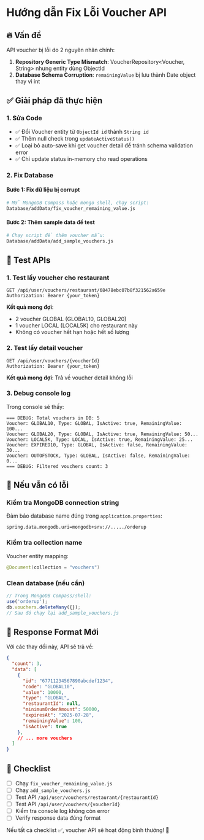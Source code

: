 # Hướng dẫn Fix Lỗi Voucher API

## 🔥 Vấn đề

API voucher bị lỗi do 2 nguyên nhân chính:
1. **Repository Generic Type Mismatch**: VoucherRepository<Voucher, String> nhưng entity dùng ObjectId
2. **Database Schema Corruption**: `remainingValue` bị lưu thành Date object thay vì int

## ✅ Giải pháp đã thực hiện

### 1. Sửa Code
- ✅ Đổi Voucher entity từ `ObjectId id` thành `String id`
- ✅ Thêm null check trong `updateActiveStatus()`
- ✅ Loại bỏ auto-save khi get voucher detail để tránh schema validation error
- ✅ Chỉ update status in-memory cho read operations

### 2. Fix Database

#### Bước 1: Fix dữ liệu bị corrupt
```bash
# Mở MongoDB Compass hoặc mongo shell, chạy script:
Database/addData/fix_voucher_remaining_value.js
```

#### Bước 2: Thêm sample data để test  
```bash
# Chạy script để thêm voucher mẫu:
Database/addData/add_sample_vouchers.js
```

## 🧪 Test APIs

### 1. Test lấy voucher cho restaurant
```http
GET /api/user/vouchers/restaurant/68478ebc07b8f321562a659e
Authorization: Bearer {your_token}
```

**Kết quả mong đợi**: 
- 2 voucher GLOBAL (GLOBAL10, GLOBAL20) 
- 1 voucher LOCAL (LOCAL5K) cho restaurant này
- Không có voucher hết hạn hoặc hết số lượng

### 2. Test lấy detail voucher
```http  
GET /api/user/vouchers/{voucherId}
Authorization: Bearer {your_token}
```

**Kết quả mong đợi**: Trả về voucher detail không lỗi

### 3. Debug console log
Trong console sẽ thấy:
```
=== DEBUG: Total vouchers in DB: 5
Voucher: GLOBAL10, Type: GLOBAL, IsActive: true, RemainingValue: 100...
Voucher: GLOBAL20, Type: GLOBAL, IsActive: true, RemainingValue: 50...
Voucher: LOCAL5K, Type: LOCAL, IsActive: true, RemainingValue: 25...
Voucher: EXPIRED10, Type: GLOBAL, IsActive: false, RemainingValue: 30...
Voucher: OUTOFSTOCK, Type: GLOBAL, IsActive: false, RemainingValue: 0...
=== DEBUG: Filtered vouchers count: 3
```

## 🚨 Nếu vẫn có lỗi

### Kiểm tra MongoDB connection string
Đảm bảo database name đúng trong `application.properties`:
```properties
spring.data.mongodb.uri=mongodb+srv://...../orderup
```

### Kiểm tra collection name
Voucher entity mapping:
```java
@Document(collection = "vouchers")
```

### Clean database (nếu cần)
```javascript
// Trong MongoDB Compass/shell:
use('orderup');
db.vouchers.deleteMany({});
// Sau đó chạy lại add_sample_vouchers.js
```

## 📝 Response Format Mới

Với các thay đổi này, API sẽ trả về:

```json
{
  "count": 3,
  "data": [
    {
      "id": "67711234567890abcdef1234",
      "code": "GLOBAL10", 
      "value": 10000,
      "type": "GLOBAL",
      "restaurantId": null,
      "minimumOrderAmount": 50000,
      "expiresAt": "2025-07-28",
      "remainingValue": 100,
      "isActive": true
    },
    // ... more vouchers
  ]
}
```

## 🎯 Checklist

- [ ] Chạy `fix_voucher_remaining_value.js` 
- [ ] Chạy `add_sample_vouchers.js`
- [ ] Test API `/api/user/vouchers/restaurant/{restaurantId}`
- [ ] Test API `/api/user/vouchers/{voucherId}` 
- [ ] Kiểm tra console log không còn error
- [ ] Verify response data đúng format

Nếu tất cả checklist ✅, voucher API sẽ hoạt động bình thường! 🚀 